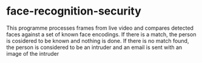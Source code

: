 # face-recognition-security
This programme processes frames from live video and compares detected faces against a set of known face encodings. If there is a match, the person is cosidered to be known and nothing is done. If there is no match found, the person is considered to be an intruder and an email is sent with an image of the intruder
